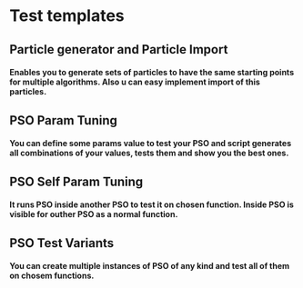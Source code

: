 # Test templates

## Particle generator and Particle Import
#### Enables you to generate sets of particles to have the same starting points for multiple algorithms. Also u can easy implement import of this particles.

## PSO Param Tuning
#### You can define some params value to test your PSO and script generates all combinations of your values, tests them and show you the best ones.

## PSO Self Param Tuning
#### It runs PSO inside another PSO to test it on chosen function. Inside PSO is visible for outher PSO as a normal function.

## PSO Test Variants
#### You can create multiple instances of PSO of any kind and test all of them on chosem functions.
